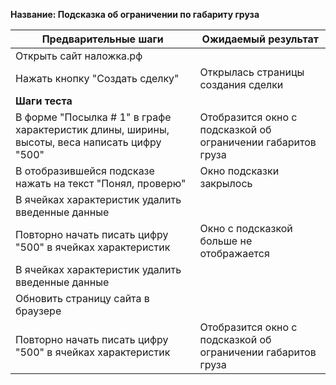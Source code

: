 **Название: Подсказка об ограничении по габариту груза**

**Предварительные шаги** | **Ожидаемый результат**
--- | ---
 Открыть сайт наложка.рф | 
 Нажать кнопку "Создать сделку" | Открылась страницы создания сделки 
**Шаги теста** | 
В форме "Посылка # 1" в графе характеристик длины, ширины, высоты, веса написать цифру "500" | Отобразится окно с подсказкой об ограничении габаритов груза
В отобразившейся подсказе нажать на текст "Понял, проверю" | Окно подсказки закрылось
В ячейках характеристик удалить введенные данные | 
Повторно начать писать цифру "500" в ячейках характеристик | Окно с подсказкой больше не отображается
В ячейках характеристик удалить введенные данные | 
Обновить страницу сайта в браузере | 
Повторно начать писать цифру "500" в ячейках характеристик | Отобразится окно с подсказкой об ограничении габаритов груза